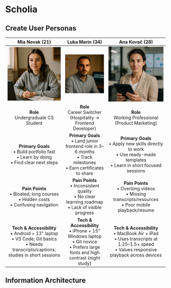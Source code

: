 # Scholia

## Create User Personas  
|                                                           **Mia Novak (21)**                                                           |                                                         **Luka Marin (34)**                                                        |                                                            **Ana Kovač (28)**                                                            |
| :------------------------------------------------------------------------------------------------------------------------------------: | :--------------------------------------------------------------------------------------------------------------------------------: | :--------------------------------------------------------------------------------------------------------------------------------------: |
|                                                 ![Mia Novak](assignments/mia-novak.png)                                                |                                              ![Luka Marin](assignments/luka-marin.png)                                             |                                                  ![Ana Kovač](assignments/ana-kovac.png)                                                 |
|                                                  **Role**<br>Undergraduate CS Student                                                  |                                   **Role**<br>Career Switcher (Hospitality → Frontend Developer)                                   |                                           **Role**<br>Working Professional (Product Marketing)                                           |
|                       **Primary Goals**<br>• Build portfolio fast<br>• Learn by doing<br>• Find clear next steps                       |        **Primary Goals**<br>• Land junior frontend role in 3–6 months<br>• Track milestones<br>• Earn certificates to share        |        **Primary Goals**<br>• Apply new skills directly to work<br>• Use ready-made templates<br>• Learn in short focused sessions       |
|                         **Pain Points**<br>• Bloated, long courses<br>• Hidden costs<br>• Confusing navigation                         |               **Pain Points**<br>• Inconsistent quality<br>• No clear learning roadmap<br>• Lack of visible progress               |                 **Pain Points**<br>• Overlong videos<br>• Missing transcripts/resources<br>• Poor mobile playback/resume                 |
| **Tech & Accessibility**<br>• Android + 13" laptop<br>• VS Code; Git basics<br>• Needs transcripts/captions; studies in short sessions | **Tech & Accessibility**<br>• iPhone + 15" Windows laptop<br>• Git novice<br>• Prefers large fonts and high contrast (night study) | **Tech & Accessibility**<br>• MacBook Air + iPad<br>• Uses transcripts at 1.25–1.5× speed<br>• Values responsive playback across devices |

## Information Architecture
